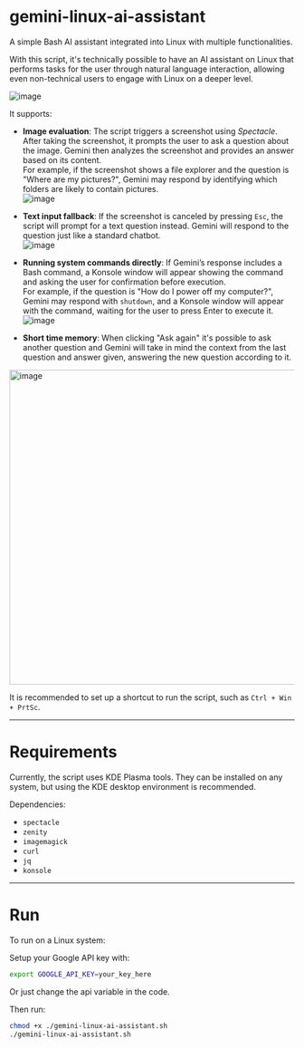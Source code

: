 # gemini-linux-ai-assistant

A simple Bash AI assistant integrated into Linux with multiple functionalities.

With this script, it's technically possible to have an AI assistant on Linux that performs tasks for the user through natural language interaction, allowing even non-technical users to engage with Linux on a deeper level.

![image](https://github.com/user-attachments/assets/2a5bb54c-6052-4220-82ae-e9e80fb7088d)

It supports:

- **Image evaluation**: The script triggers a screenshot using *Spectacle*. After taking the screenshot, it prompts the user to ask a question about the image. Gemini then analyzes the screenshot and provides an answer based on its content.  
  For example, if the screenshot shows a file explorer and the question is "Where are my pictures?", Gemini may respond by identifying which folders are likely to contain pictures.  
  ![image](https://github.com/user-attachments/assets/d0b083f9-42e6-4671-a6d5-5fb7f835172a)

- **Text input fallback**: If the screenshot is canceled by pressing `Esc`, the script will prompt for a text question instead. Gemini will respond to the question just like a standard chatbot.  
  ![image](https://github.com/user-attachments/assets/d8106ea1-64ac-495d-b7d4-af5956270de2)

- **Running system commands directly**: If Gemini’s response includes a Bash command, a Konsole window will appear showing the command and asking the user for confirmation before execution.  
  For example, if the question is "How do I power off my computer?", Gemini may respond with `shutdown`, and a Konsole window will appear with the command, waiting for the user to press Enter to execute it.  
  ![image](https://github.com/user-attachments/assets/6814dc54-9f38-4da5-94ac-30c6688f11b4)

- **Short time memory**: When clicking "Ask again" it's possible to ask another question and Gemini will take in mind the context from the last question and answer given, answering the new question according to it.
<img width="726" height="556" alt="image" src="https://github.com/user-attachments/assets/dc5326d4-8250-48cb-ac3a-966ad1627eb0" />

It is recommended to set up a shortcut to run the script, such as `Ctrl + Win + PrtSc`.

---

# Requirements

Currently, the script uses KDE Plasma tools. They can be installed on any system, but using the KDE desktop environment is recommended.

Dependencies:

- `spectacle`
- `zenity`
- `imagemagick`
- `curl`
- `jq`
- `konsole`

---

# Run

To run on a Linux system:

Setup your Google API key with:

```bash
export GOOGLE_API_KEY=your_key_here
```
Or just change the api variable in the code.

Then run:

```bash
chmod +x ./gemini-linux-ai-assistant.sh
./gemini-linux-ai-assistant.sh
```

